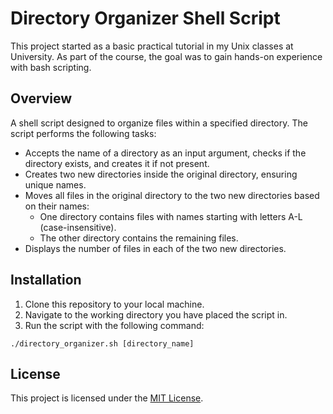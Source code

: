 # Directory Organizer Shell Script 

This project started as a basic practical tutorial in my Unix classes at University. As part of the course, the goal was to gain hands-on experience with bash scripting.

## Overview

A shell script designed to organize files within a specified directory. The script performs the following tasks:

- Accepts the name of a directory as an input argument, checks if the directory exists, and creates it if not present.
- Creates two new directories inside the original directory, ensuring unique names.
- Moves all files in the original directory to the two new directories based on their names:
    - One directory contains files with names starting with letters A-L (case-insensitive).
    - The other directory contains the remaining files.
- Displays the number of files in each of the two new directories.

## Installation

1. Clone this repository to your local machine.
2. Navigate to the working directory you have placed the script in.
3. Run the script with the following command:

```
./directory_organizer.sh [directory_name]
```

## License
This project is licensed under the [MIT License](https://github.com/NikolaosGazis/Directory-Organizer?tab=MIT-1-ov-file).
